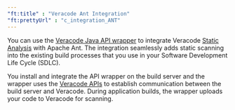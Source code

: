 ```yaml
---
"ft:title" : "Veracode Ant Integration"
"ft:prettyUrl" : "c_integration_ANT"
---
```

You can use the [Veracode Java API wrapper](https://docs.veracode.com/r/c_about_wrappers) to integrate Veracode [Static Analysis](https://docs.veracode.com/r/c_static_overview) with Apache Ant. The integration seamlessly adds static scanning into the existing build processes that you use in your Software Development Life Cycle (SDLC).

You install and integrate the API wrapper on the build server and the wrapper uses the [Veracode APIs](https://docs.veracode.com/r/c_api_main) to establish communication between the build server and Veracode. During application builds, the wrapper uploads your code to Veracode for scanning.
